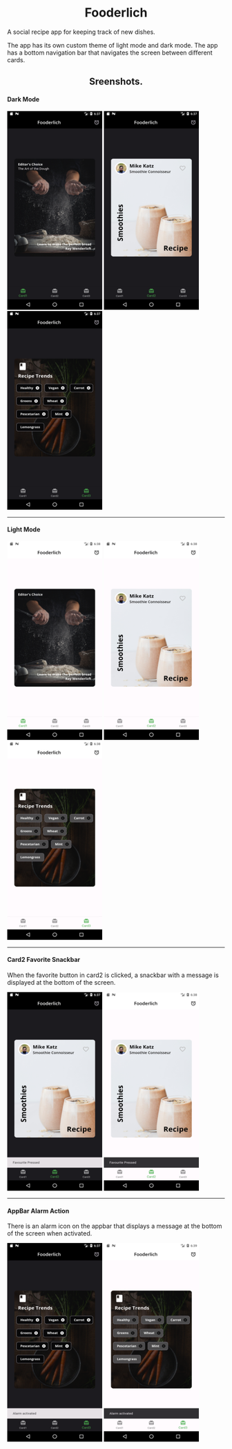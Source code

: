 <h1 align="center">Fooderlich</h1>
<p>A social recipe app for keeping track of new dishes.<p>

<p>The app has its own custom theme of light mode and dark mode. The app has a bottom navigation bar that navigates the screen between different cards.</p>

<h2 align="center">Sreenshots.</h2>
<h4>Dark Mode</h4>
<div>
<img src="assets/screenshots/card1_dark.png" width=220 height=460 />
<img src="assets/screenshots/card2_dark.png" width=220 height=460 />
<img src="assets/screenshots/card3_dark.png" width=220 height=460 />
</div>

<hr />
<h4>Light Mode</h4>
<div>
<img src="assets/screenshots/card1_light.png" width=220 height=460 />
<img src="assets/screenshots/card2_light.png" width=220 height=460 />
<img src="assets/screenshots/card3_light.png" width=220 height=460 />
</div>

<hr />
<h4>Card2 Favorite Snackbar</h4>
<p>When the favorite button in card2 is clicked, a snackbar with a message is displayed at the bottom of the screen.</p>

<div>
<img src="assets/screenshots/card2_dark_favorite.png" width=220 height=460 />
<img src="assets/screenshots/card2_light_favorite.png" width=220 height=460 />
</div>

<hr />
<h4>AppBar Alarm Action</h4>
<p>There is an alarm icon on the appbar that displays a message at the bottom of the screen when activated.</p>

<div>
<img src="assets/screenshots/card3_dark_alarm.png" width=220 height=460 />
<img src="assets/screenshots/card3_light_alarm.png" width=220 height=460 />
</div>